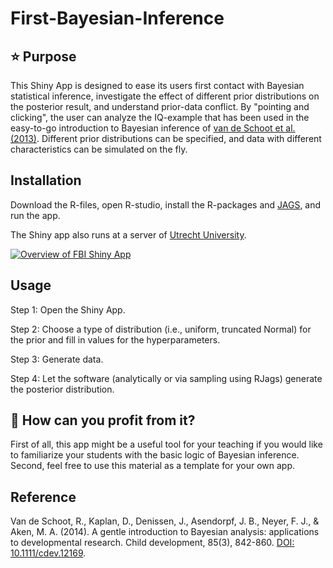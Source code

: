 # First-Bayesian-Inference
## :star: Purpose
This Shiny App is designed to ease its users first contact with Bayesian statistical inference, investigate the effect of different prior distributions on the posterior result, and understand prior-data conflict. By "pointing and clicking", the user can analyze the IQ-example that has been used in the easy-to-go introduction to Bayesian inference of [van de Schoot et al. (2013)](https://doi.org/10.1111/cdev.12169). Different prior distributions can be specified, and data with different characteristics can be simulated on the fly. 


## Installation

Download the R-files, open R-studio, install the R-packages and [JAGS](https://mcmc-jags.sourceforge.io/), and run the app.

The Shiny app also runs at a server of [Utrecht University](https://www.rensvandeschoot.com/tutorials/fbi-the-app/). 


[![Overview of FBI Shiny App](fbi_overview.png)](https://utrecht-university.shinyapps.io/bayesian_estimation/)


## Usage

Step 1: Open the Shiny App.

Step 2: Choose a type of distribution (i.e., uniform, truncated Normal) for the prior and fill in values for the hyperparameters.

Step 3: Generate data.

Step 4: Let the software (analytically or via sampling using RJags) generate the posterior distribution.



## :gem: How can you profit from it?
First of all, this app might be a useful tool for your teaching if you would like to familiarize your students with the basic logic of Bayesian inference. Second, feel free to use this material as a template for your own app. 


## Reference

Van de Schoot, R., Kaplan, D., Denissen, J., Asendorpf, J. B., Neyer, F. J., & Aken, M. A. (2014). A gentle introduction to Bayesian analysis: applications to developmental research. Child development, 85(3), 842-860. [DOI: 10.1111/cdev.12169](https://doi.org/10.1111/cdev.12169).

